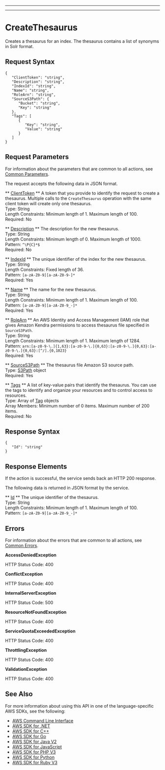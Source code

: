 --------

--------

# CreateThesaurus<a name="API_CreateThesaurus"></a>

Creates a thesaurus for an index\. The thesaurus contains a list of synonyms in Solr format\.

## Request Syntax<a name="API_CreateThesaurus_RequestSyntax"></a>

```
{
   "ClientToken": "string",
   "Description": "string",
   "IndexId": "string",
   "Name": "string",
   "RoleArn": "string",
   "SourceS3Path": { 
      "Bucket": "string",
      "Key": "string"
   },
   "Tags": [ 
      { 
         "Key": "string",
         "Value": "string"
      }
   ]
}
```

## Request Parameters<a name="API_CreateThesaurus_RequestParameters"></a>

For information about the parameters that are common to all actions, see [Common Parameters](CommonParameters.md)\.

The request accepts the following data in JSON format\.

 ** [ClientToken](#API_CreateThesaurus_RequestSyntax) **   <a name="Kendra-CreateThesaurus-request-ClientToken"></a>
A token that you provide to identify the request to create a thesaurus\. Multiple calls to the `CreateThesaurus` operation with the same client token will create only one thesaurus\.   
Type: String  
Length Constraints: Minimum length of 1\. Maximum length of 100\.  
Required: No

 ** [Description](#API_CreateThesaurus_RequestSyntax) **   <a name="Kendra-CreateThesaurus-request-Description"></a>
The description for the new thesaurus\.  
Type: String  
Length Constraints: Minimum length of 0\. Maximum length of 1000\.  
Pattern: `^\P{C}*$`   
Required: No

 ** [IndexId](#API_CreateThesaurus_RequestSyntax) **   <a name="Kendra-CreateThesaurus-request-IndexId"></a>
The unique identifier of the index for the new thesaurus\.   
Type: String  
Length Constraints: Fixed length of 36\.  
Pattern: `[a-zA-Z0-9][a-zA-Z0-9-]*`   
Required: Yes

 ** [Name](#API_CreateThesaurus_RequestSyntax) **   <a name="Kendra-CreateThesaurus-request-Name"></a>
The name for the new thesaurus\.  
Type: String  
Length Constraints: Minimum length of 1\. Maximum length of 100\.  
Pattern: `[a-zA-Z0-9][a-zA-Z0-9_-]*`   
Required: Yes

 ** [RoleArn](#API_CreateThesaurus_RequestSyntax) **   <a name="Kendra-CreateThesaurus-request-RoleArn"></a>
An AWS Identity and Access Management \(IAM\) role that gives Amazon Kendra permissions to access thesaurus file specified in `SourceS3Path`\.   
Type: String  
Length Constraints: Minimum length of 1\. Maximum length of 1284\.  
Pattern: `arn:[a-z0-9-\.]{1,63}:[a-z0-9-\.]{0,63}:[a-z0-9-\.]{0,63}:[a-z0-9-\.]{0,63}:[^/].{0,1023}`   
Required: Yes

 ** [SourceS3Path](#API_CreateThesaurus_RequestSyntax) **   <a name="Kendra-CreateThesaurus-request-SourceS3Path"></a>
The thesaurus file Amazon S3 source path\.   
Type: [S3Path](API_S3Path.md) object  
Required: Yes

 ** [Tags](#API_CreateThesaurus_RequestSyntax) **   <a name="Kendra-CreateThesaurus-request-Tags"></a>
A list of key\-value pairs that identify the thesaurus\. You can use the tags to identify and organize your resources and to control access to resources\.   
Type: Array of [Tag](API_Tag.md) objects  
Array Members: Minimum number of 0 items\. Maximum number of 200 items\.  
Required: No

## Response Syntax<a name="API_CreateThesaurus_ResponseSyntax"></a>

```
{
   "Id": "string"
}
```

## Response Elements<a name="API_CreateThesaurus_ResponseElements"></a>

If the action is successful, the service sends back an HTTP 200 response\.

The following data is returned in JSON format by the service\.

 ** [Id](#API_CreateThesaurus_ResponseSyntax) **   <a name="Kendra-CreateThesaurus-response-Id"></a>
The unique identifier of the thesaurus\.   
Type: String  
Length Constraints: Minimum length of 1\. Maximum length of 100\.  
Pattern: `[a-zA-Z0-9][a-zA-Z0-9_-]*` 

## Errors<a name="API_CreateThesaurus_Errors"></a>

For information about the errors that are common to all actions, see [Common Errors](CommonErrors.md)\.

 **AccessDeniedException**   
  
HTTP Status Code: 400

 **ConflictException**   
  
HTTP Status Code: 400

 **InternalServerException**   
  
HTTP Status Code: 500

 **ResourceNotFoundException**   
  
HTTP Status Code: 400

 **ServiceQuotaExceededException**   
  
HTTP Status Code: 400

 **ThrottlingException**   
  
HTTP Status Code: 400

 **ValidationException**   
  
HTTP Status Code: 400

## See Also<a name="API_CreateThesaurus_SeeAlso"></a>

For more information about using this API in one of the language\-specific AWS SDKs, see the following:
+  [ AWS Command Line Interface](https://docs.aws.amazon.com/goto/aws-cli/kendra-2019-02-03/CreateThesaurus) 
+  [ AWS SDK for \.NET](https://docs.aws.amazon.com/goto/DotNetSDKV3/kendra-2019-02-03/CreateThesaurus) 
+  [ AWS SDK for C\+\+](https://docs.aws.amazon.com/goto/SdkForCpp/kendra-2019-02-03/CreateThesaurus) 
+  [ AWS SDK for Go](https://docs.aws.amazon.com/goto/SdkForGoV1/kendra-2019-02-03/CreateThesaurus) 
+  [ AWS SDK for Java V2](https://docs.aws.amazon.com/goto/SdkForJavaV2/kendra-2019-02-03/CreateThesaurus) 
+  [ AWS SDK for JavaScript](https://docs.aws.amazon.com/goto/AWSJavaScriptSDK/kendra-2019-02-03/CreateThesaurus) 
+  [ AWS SDK for PHP V3](https://docs.aws.amazon.com/goto/SdkForPHPV3/kendra-2019-02-03/CreateThesaurus) 
+  [ AWS SDK for Python](https://docs.aws.amazon.com/goto/boto3/kendra-2019-02-03/CreateThesaurus) 
+  [ AWS SDK for Ruby V3](https://docs.aws.amazon.com/goto/SdkForRubyV3/kendra-2019-02-03/CreateThesaurus) 